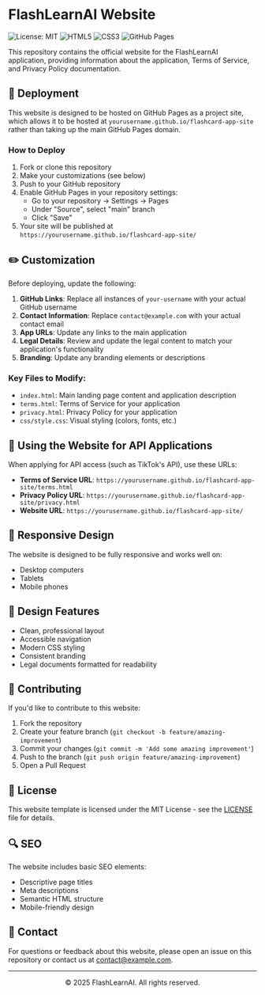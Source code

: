 # FlashLearnAI Website

![License: MIT](https://img.shields.io/badge/License-MIT-blue.svg)
![HTML5](https://img.shields.io/badge/HTML5-E34F26?style=flat&logo=html5&logoColor=white)
![CSS3](https://img.shields.io/badge/CSS3-1572B6?style=flat&logo=css3&logoColor=white)
![GitHub Pages](https://img.shields.io/badge/GitHub%20Pages-222222?style=flat&logo=GitHub%20Pages&logoColor=white)

This repository contains the official website for the FlashLearnAI application, providing information about the application, Terms of Service, and Privacy Policy documentation.

## 🚀 Deployment

This website is designed to be hosted on GitHub Pages as a project site, which allows it to be hosted at `yourusername.github.io/flashcard-app-site` rather than taking up the main GitHub Pages domain.

### How to Deploy

1. Fork or clone this repository
2. Make your customizations (see below)
3. Push to your GitHub repository
4. Enable GitHub Pages in your repository settings:
   - Go to your repository → Settings → Pages
   - Under "Source", select "main" branch
   - Click "Save"
5. Your site will be published at `https://yourusername.github.io/flashcard-app-site/`

## ✏️ Customization

Before deploying, update the following:

1. **GitHub Links**: Replace all instances of `your-username` with your actual GitHub username
2. **Contact Information**: Replace `contact@example.com` with your actual contact email
3. **App URLs**: Update any links to the main application
4. **Legal Details**: Review and update the legal content to match your application's functionality
5. **Branding**: Update any branding elements or descriptions

### Key Files to Modify:

- `index.html`: Main landing page content and application description
- `terms.html`: Terms of Service for your application
- `privacy.html`: Privacy Policy for your application
- `css/style.css`: Visual styling (colors, fonts, etc.)

## 🔗 Using the Website for API Applications

When applying for API access (such as TikTok's API), use these URLs:

- **Terms of Service URL**: `https://yourusername.github.io/flashcard-app-site/terms.html`
- **Privacy Policy URL**: `https://yourusername.github.io/flashcard-app-site/privacy.html`
- **Website URL**: `https://yourusername.github.io/flashcard-app-site/`

## 📱 Responsive Design

The website is designed to be fully responsive and works well on:
- Desktop computers
- Tablets
- Mobile phones

## 🎨 Design Features

- Clean, professional layout
- Accessible navigation
- Modern CSS styling
- Consistent branding
- Legal documents formatted for readability

## 🤝 Contributing

If you'd like to contribute to this website:

1. Fork the repository
2. Create your feature branch (`git checkout -b feature/amazing-improvement`)
3. Commit your changes (`git commit -m 'Add some amazing improvement'`)
4. Push to the branch (`git push origin feature/amazing-improvement`)
5. Open a Pull Request

## 📄 License

This website template is licensed under the MIT License - see the [LICENSE](LICENSE) file for details.

## 🔍 SEO

The website includes basic SEO elements:
- Descriptive page titles
- Meta descriptions
- Semantic HTML structure
- Mobile-friendly design

## 📧 Contact

For questions or feedback about this website, please open an issue on this repository or contact us at contact@example.com.

---

<p align="center">© 2025 FlashLearnAI. All rights reserved.</p>
